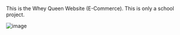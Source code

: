 This is the Whey Queen Website (E-Commerce). This is only a school project.

![image](https://github.com/hjr024/WheyQueen_Web/assets/150612975/c7ce79cd-11eb-4d00-aa29-01f7c4fa7ea5)
